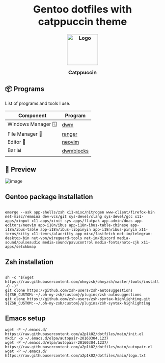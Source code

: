 <h3 align="center">
  <div align="center"><h1>Gentoo dotfiles with catppuccin theme</h1></div>
	<img src="https://raw.githubusercontent.com/catppuccin/catppuccin/main/assets/logos/exports/1544x1544_circle.png" width="100" alt="Logo"/><br/>
	<img src="https://raw.githubusercontent.com/catppuccin/catppuccin/main/assets/misc/transparent.png" height="30" width="0px"/>
	Catppuccin
	<img src="https://raw.githubusercontent.com/catppuccin/catppuccin/main/assets/misc/transparent.png" height="30" width="0px"/>
</h3>


## 📦 Programs

List of programs and tools I use.


| Component         | Program    |
|-------------------|------------|
| Windows Manager 🪟| [dwm](https://dwm.suckless.org/)                      |
| File Manager 📁   | [ranger](https://github.com/ranger/ranger)            |
| Editor 📝         | [neovim](https://github.com/neovim/neovim)            |
| Bar 📊            | [dwmblocks](https://github.com/torrinfail/dwmblocks)  |


## 🎸 Preview
![image](https://github.com/a2p1k02/dotfiles/assets/35633190/c265405c-9a4b-4482-a926-33ddeb13aa12)

## Gentoo package installation
```

emerge --ask app-shells/zsh x11-misc/nitrogen www-client/firefox-bin net-misc/remmina dev-vcs/git sys-devel/clang sys-devel/gcc x11-apps/xinput x11-apps/xinit sys-apps/flatpak app-admin/doas app-editors/neovim app-i18n/ibus app-i18n-ibus-table-chinese app-i18n/ibus-table app-i18n/ibus-libpinyin app-i18n/ibus-pinyin x11-terms/kitty x11-temrs/alacritty app-misc/fastfetch net-im/telegram-desktop-bin net-vpn/wireguard-tools net-im/discord media-sound/pulseaudio media-sound/pavucontrol media-fonts/noto-cjk x11-apps/setxkbmap

```

## Zsh installation
```

sh -c "$(wget https://raw.githubusercontent.com/ohmyzsh/ohmyzsh/master/tools/install.sh -O -)"
git clone https://github.com/zsh-users/zsh-autosuggestions ${ZSH_CUSTOM:-~/.oh-my-zsh/custom}/plugins/zsh-autosuggestions
git clone https://github.com/zsh-users/zsh-syntax-highlighting.git ${ZSH_CUSTOM:-~/.oh-my-zsh/custom}/plugins/zsh-syntax-highlighting

```

## Emacs setup
```mkdir -p ~/.emacs.d/
wget -P ~/.emacs.d/ https://raw.githubusercontent.com/a2p1k02/dotfiles/main/init.el
mkdir -p ~/.emacs.d/elpa/autopair-20160304.1237
wget -P ~/.emacs.d/elpa/autopair-20160304.1237/ https://raw.githubusercontent.com/a2p1k02/dotfiles/main/autopair.el
wget -P ~/.emacs.d/ https://raw.githubusercontent.com/a2p1k02/dotfiles/main/logo.txt
```
